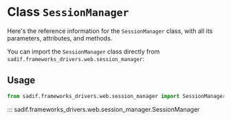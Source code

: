 # Class `SessionManager`

Here's the reference information for the `SessionManager` class, with all its parameters, attributes, and methods.

You can import the `SessionManager` class directly from `sadif.frameworks_drivers.web.session_manager`:

## Usage

```python
from sadif.frameworks_drivers.web.session_manager import SessionManager
```

::: sadif.frameworks_drivers.web.session_manager.SessionManager
